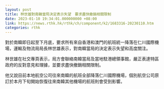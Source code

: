 ```yaml
---
layout: post
title: 林世雄對南韓當局決定表示失望　要求盡快撤銷相關限制
date: 2023-01-10 19:34:01.000000000 +08:00
link: https://news.rthk.hk/rthk/ch/component/k2/1683316-20230110.htm
categories: rthk
---
```


對於南韓即日起至下月底，要求所有來自香港和澳門的航班統一降落在仁川國際機場，運輸及物流局局長林世雄表示，對南韓當局的決定表示失望和高度關注。

林世雄在社交專頁表示，局方會聯絡南韓當局及當地駐港總領事館，嚴正表達特區政府的反對意見和理據，並要求盡快撤銷相關限制。

他又說目前本地航空公司往來南韓的航班全部降落仁川國際機場，個別航空公司原訂於本月下旬開始恢復往來南韓其他機場的航班則會受到影響。
